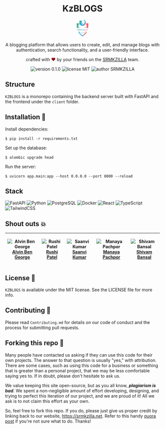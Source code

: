 <div align="center">
  <h1>KzBLOGS</h1>
</div>

<div align="center">
  <img alt="SRMKZILLA Logo" src="client/public/srmkzilla-gradient-logo.svg" height="56" />
</div>
<p align="center">
A blogging platform that allows users to create, edit, and manage blogs with authentication, search functionality, and a user-friendly interface.
</p>
<p align="center">
crafted with <span style="color: #8b0000;">&hearts;</span> by your friends on the <a href="https://srmkzilla.net">SRMKZILLA</a> team.
</p>
<p align="center">
    <img src="https://img.shields.io/badge/version-0.1.0-orange" alt="version 0.1.0"/>
    <img src="https://img.shields.io/badge/license-MIT-brightgreen" alt="license MIT"/>
    <img src="https://img.shields.io/badge/author-SRMKZILLA-orange" alt="author SRMKZILLA"/>
</p>

## Structure

`KZBLOGS` is a monorepo containing the backend server built with FastAPI and the frontend under the `client` folder.

## Installation 🔧

Install dependencies:

```
$ pip install -r requirements.txt
```

Set up the database:
```
$ alembic upgrade head
```

Run the server:
```
$ uvicorn app.main:app --host 0.0.0.0 --port 8000 --reload
```

## Stack

![FastAPI](https://img.shields.io/badge/FastAPI-009688?style=for-the-badge&logo=fastapi&logoColor=white)
![Python](https://img.shields.io/badge/python-3670A0?style=for-the-badge&logo=python&logoColor=ffdd54)
![PostgreSQL](https://img.shields.io/badge/postgresql-316192?style=for-the-badge&logo=postgresql&logoColor=white)
![Docker](https://img.shields.io/badge/docker-2496ED?style=for-the-badge&logo=docker&logoColor=white)
![React](https://img.shields.io/badge/react-%2320232a.svg?style=for-the-badge&logo=react&logoColor=%2361DAFB)
![TypeScript](https://img.shields.io/badge/typescript-%23007ACC.svg?style=for-the-badge&logo=typescript&logoColor=white)
![TailwindCSS](https://img.shields.io/badge/tailwindcss-%2338B2AC.svg?style=for-the-badge&logo=tailwind-css&logoColor=white)



## Shout outs 💥

| <p align="center">![Alvin Ben George](https://github.com/alvinbengeorge.png?size=128)<br>[Alvin Ben George](https://github.com/alvinbengeorge)</p> | <p align="center">![Rushi Patel](https://github.com/Developer-R-7.png?size=128)<br>[Rushi Patel](https://github.com/Developer-R-7)</p> | <p align="center">![Saanvi Kumar](https://github.com/SaanviKumar13.png?size=128)<br>[Saanvi Kumar](https://github.com/SaanviKumar13)</p> | <p align="center">![Manaya Pachpor](https://github.com/Manaya20.png?size=128)<br>[Manaya Pachpor](https://github.com/Manaya20)</p> | <p align="center">![Shivam Bansal](https://github.com/ShivamBansal07.png?size=128)<br>[Shivam Bansal](https://github.com/ShivamBansal07)</p>
| ---------------------------------------------------------------------------------------------------------------------------------------------- | ---------------------------------------------------------------------------------------------------------------------------- | ---------------------------------------------------------------------------------------------------------------------------------------- | ---------------------------------------------------------------------------------------------------------------------- | ---------------------------------------------------------------------------------------------------------------------- | 


## License 📜

`KZBLOGS` is available under the MIT license. See the LICENSE file for more info.

## Contributing 🤝

Please read `Contributing.md` for details on our code of conduct and the process for submitting pull requests.

## Forking this repo 🚨

Many people have contacted us asking if they can use this code for their own projects. The answer to that question is usually "yes," with attribution. There are some cases, such as using this code for a business or something that is greater than a personal project, that we may be less comfortable saying yes to. If in doubt, please don't hesitate to ask us.

We value keeping this site open-source, but as you all know, _**plagiarism is bad**_. We spent a non-negligible amount of effort developing, designing, and trying to perfect this iteration of our project, and we are proud of it! All we ask is to not claim this effort as your own.

So, feel free to fork this repo. If you do, please just give us proper credit by linking back to our website, https://srmkzilla.net. Refer to this handy [quora post](https://www.quora.com/Is-it-bad-to-copy-other-peoples-code) if you're not sure what to do. Thanks!

